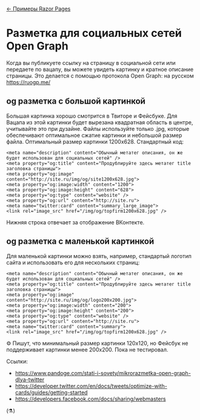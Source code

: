 [← Примеры Razor Pages](/README.md)  

# Разметка для социальных сетей Open Graph

Когда вы публикуете ссылку на страницу в социальной сети или передаете по вацапу, вы можете увидеть картинку и кратное описание страницы. 
Это делается с помощью протокола Open Graph: на русском https://ruogp.me/ 

## og разметка с большой картинкой
Большая картинка хорошо смотрится в Твиторе и Фейсбуке. Для Вацапа из этой картинки будет вырезана квадратная область в центре, учитывайте это при дузайне.
Файлы используйте только .jpg, которые обеспечивают оптимальное сжатие картинки и небольшой размер файла. Оптимальный размер картинки 1200x628. Стандартный код:
```
<meta name="description" content="Обычный метатег описания, он же будет использован для социальных сетей" />
<meta property="og:title" content="Продублируйте здесь метатег title заголовка страницы">
<meta property="og:image" content="http://site.ru/img/og/site1200x628.jpg">
<meta property="og:image:width" content="1200">
<meta property="og:image:height" content="628">
<meta property="og:type" content="website" />
<meta property="og:url" content="http://site.ru">
<meta name="twitter:card" content="summary_large_image">
<link rel="image_src" href="/img/og/topfirm1200x628.jpg" />
```
Нижняя строка отвечает за отображение ВКонтекте.

## og разметка с маленькой картинкой
Для маленькой картинки можно взять, например, стандартый логотип сайта и использовать его для нескольких страниц:
```
<meta name="description" content="Обычный метатег описания, он же будет использован для социальных сетей" />
<meta property="og:title" content="Продублируйте здесь метатег title заголовка страницы">
<meta property="og:image" content="http://site.ru/img/og/logo200x200.jpg">
<meta property="og:image:width" content="200">
<meta property="og:image:height" content="200">
<meta property="og:type" content="website" />
<meta property="og:url" content="http://site.ru">
<meta name="twitter:card" content="summary">
<link rel="image_src" href="/img/og/topfirm1200x628.jpg" />
```
⚙ Пишут, что минимальный размер картинки 120x120, но Фейсбук не поддерживает картинки менее 200x200. Пока не тестировал.

Ссылки: 
* https://www.pandoge.com/stati-i-sovety/mikrorazmetka-open-graph-dlya-twitter  
* https://developer.twitter.com/en/docs/tweets/optimize-with-cards/guides/getting-started  
* https://developers.facebook.com/docs/sharing/webmasters  

(⚗) 

